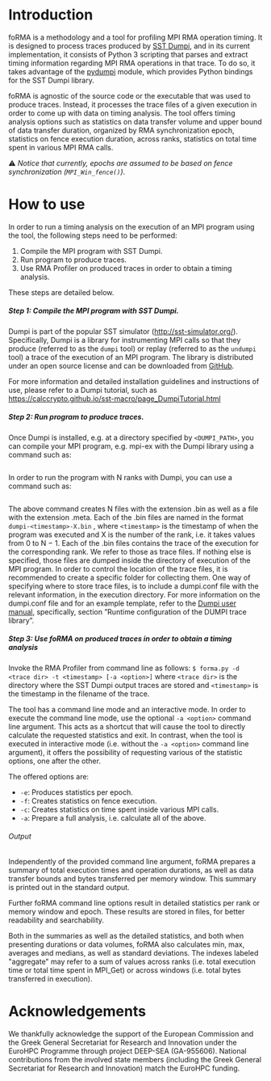 # Introduction

foRMA is a methodology and a tool for profiling MPI RMA operation timing. It is designed to process traces produced by [SST Dumpi](https://github.com/justacid/pydumpi), and in its current implementation, it consists of Python 3 scripting that parses and extract timing information regarding MPI RMA operations in that trace. To do so, it takes advantage of the [pydumpi](https://github.com/justacid/pydumpi) module, which provides Python bindings for the SST Dumpi library. 

foRMA is agnostic of the source code or the executable that was used to produce traces. Instead, it processes the trace files of a given execution in order to come up with data on timing analysis. The tool offers timing analysis options such as statistics on data transfer volume and upper bound of data transfer duration, organized by RMA  synchronization epoch, statistics on fence execution duration, across ranks, statistics on total time spent in various MPI RMA calls.

⚠️ _Notice that currently, epochs are assumed to be based on fence synchronization (```MPI_Win_fence()```)_.


# How to use

In order to run a timing analysis on the execution of an MPI program using the tool, the following steps need to be performed:

1. Compile the MPI program with SST Dumpi.
2. Run program to produce traces.
3. Use RMA Profiler on produced traces in order to obtain a timing analysis.

These steps are detailed below.
##### Step 1: Compile the MPI program with SST Dumpi. 
Dumpi is part
of the popular SST simulator (http://sst-simulator.org/). Specifically, Dumpi is a library for instrumenting MPI calls so that they produce (referred to as the `dumpi` tool) or replay (referred to as the `undumpi` tool) a trace of the execution of an MPI program. The library is distributed under an open source license and can be downloaded from [GitHub](https://github.com/sstsimulator/sst-dumpi). 

For more information and detailed installation guidelines and instructions of use, please refer to a Dumpi tutorial, such as https://calccrypto.github.io/sst-macro/page_DumpiTutorial.html

##### Step 2: Run program to produce traces. 
Once Dumpi is installed, e.g. at a directory specified by `<DUMPI_PATH>`, you can compile your MPI program, e.g. mpi-ex with the Dumpi library using a command such as:
```$ mpicc mpi-ex.c -L <DUMPI_PATH>/lib -ldumpi -o mpi-ex
```
In order to run the program with N ranks with Dumpi, you can use a command such as:
```$ mpirun -np N -x LD_LIBRARY_PATH = $LD_LIBRARY_PATH:<DUMPI_PATH>/lib mpi-ex
```
The above command creates N files with the extension .bin as well as a file with the extension .meta. Each of the .bin files are named in the format `dumpi-<timestamp>-X.bin` , where `<timestamp>` is the timestamp of when the program was executed and X is the number of the rank, i.e. it takes values from 0 to N − 1. Each of the .bin files contains the trace of the execution for
the corresponding rank. We refer to those as trace files.
If nothing else is specified, those files are dumped inside the directory of execution of the MPI program. In order to control the location of the trace files, it is recommended to create a specific folder for collecting them. One way of specifying where to store trace files, is to include a dumpi.conf file with the relevant information, in the execution directory. For more information on the dumpi.conf file and for an example template, refer to the [Dumpi user manual](https://github.com/sstsimulator/sst-dumpi/blob/master/docs/user.dox), specifically, section ”Runtime configuration of the DUMPI trace library”.

##### Step 3: Use foRMA on produced traces in order to obtain a timing analysis

Invoke the RMA Profiler from command line as follows:
```$ forma.py -d <trace dir> -t <timestamp> [-a <option>]```
where `<trace dir>` is the directory where the SST Dumpi output traces are stored and `<timestamp>` is the timestamp in the filename of the trace. 

The tool has a command line mode and an interactive mode. In order to execute the command line mode, use the optional `-a <option>` command line argument. This acts as a shortcut that will cause the tool to directly
calculate the requested statistics and exit. In contrast, when the tool is executed in interactive mode (i.e. without the `-a <option>` command line argument),
it offers the possibility of requesting various of the statistic options, one after the other.

The offered options are:

- `-e`: Produces statistics per epoch.
- `-f`: Creates statistics on fence execution.
- `-c`: Creates statistics on time spent inside various MPI calls.
- `-a`: Prepare a full analysis, i.e. calculate all of the above. 

###### Output
Independently of the provided command line argument, foRMA prepares a summary of total execution times and operation durations, as well as data transfer bounds and bytes transferred per memory window. This summary is printed out in the standard output. 

Further foRMA command line options result in detailed statistics per rank or memory window and epoch. These results are stored in files, for better readability and searchability. 

Both in the summaries as well as the detailed statistics, and both when presenting durations or data volumes, foRMA also calculates min, max, averages and medians, as well as standard deviations. The indexes labeled "aggregate" may refer to a sum of values across ranks (i.e. total execution time or total time spent in MPI_Get) or across windows (i.e. total bytes transferred in execution).


# Acknowledgements

We thankfully acknowledge the support of the European Commission and the Greek General Secretariat for Research and Innovation under the EuroHPC Programme through project DEEP-SEA (GA-955606). National contributions from the involved state members (including the Greek General Secretariat for Research and Innovation) match the EuroHPC funding.
